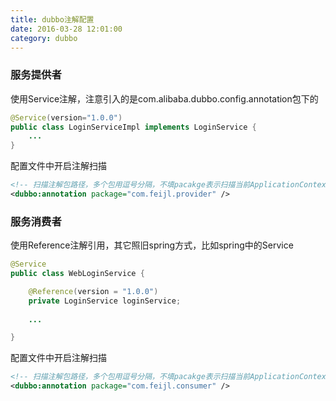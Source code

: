 ```yaml
---
title: dubbo注解配置
date: 2016-03-28 12:01:00
category: dubbo
---
```

### 服务提供者

使用Service注解，注意引入的是com.alibaba.dubbo.config.annotation包下的

``` java
@Service(version="1.0.0")
public class LoginServiceImpl implements LoginService {
    ...
}
```

<!-- more -->

配置文件中开启注解扫描
``` xml
<!-- 扫描注解包路径，多个包用逗号分隔，不填pacakge表示扫描当前ApplicationContext中所有的类 -->
<dubbo:annotation package="com.feijl.provider" />
```

### 服务消费者

使用Reference注解引用，其它照旧spring方式，比如spring中的Service

``` java
@Service
public class WebLoginService {

    @Reference(version = "1.0.0")
    private LoginService loginService;
    
    ...

}
```

配置文件中开启注解扫描
``` xml
<!-- 扫描注解包路径，多个包用逗号分隔，不填pacakge表示扫描当前ApplicationContext中所有的类 -->
<dubbo:annotation package="com.feijl.consumer" />
```




